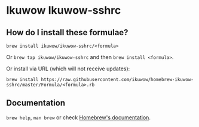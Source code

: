 # Ikuwow Ikuwow-sshrc

## How do I install these formulae?
`brew install ikuwow/ikuwow-sshrc/<formula>`

Or `brew tap ikuwow/ikuwow-sshrc` and then `brew install <formula>`.

Or install via URL (which will not receive updates):

```
brew install https://raw.githubusercontent.com/ikuwow/homebrew-ikuwow-sshrc/master/Formula/<formula>.rb
```

## Documentation
`brew help`, `man brew` or check [Homebrew's documentation](https://docs.brew.sh).
